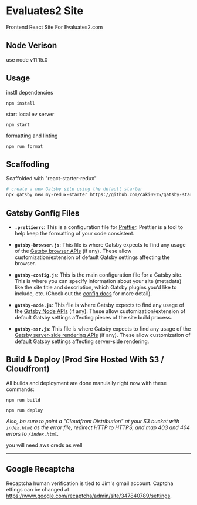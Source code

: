 # Evaluates2 Site
Frontend React Site For Evaluates2.com

## Node Verison

use node v11.15.0

## Usage

instll dependencies
```
npm install
```

start local ev server
```
npm start
```

formatting and linting
```
npm run format
```

## Scaffodling

Scaffolded with "react-starter-redux"

```sh
# create a new Gatsby site using the default starter
npx gatsby new my-redux-starter https://github.com/caki0915/gatsby-starter-redux
```

## Gatsby Gonfig Files

-  **`.prettierrc`**: This is a configuration file for [Prettier](https://prettier.io/). Prettier is a tool to help keep the formatting of your code consistent.

-  **`gatsby-browser.js`**: This file is where Gatsby expects to find any usage of the [Gatsby browser APIs](https://www.gatsbyjs.org/docs/browser-apis/) (if any). These allow customization/extension of default Gatsby settings affecting the browser.

-  **`gatsby-config.js`**: This is the main configuration file for a Gatsby site. This is where you can specify information about your site (metadata) like the site title and description, which Gatsby plugins you’d like to include, etc. (Check out the [config docs](https://www.gatsbyjs.org/docs/gatsby-config/) for more detail).

-  **`gatsby-node.js`**: This file is where Gatsby expects to find any usage of the [Gatsby Node APIs](https://www.gatsbyjs.org/docs/node-apis/) (if any). These allow customization/extension of default Gatsby settings affecting pieces of the site build process.

-  **`gatsby-ssr.js`**: This file is where Gatsby expects to find any usage of the [Gatsby server-side rendering APIs](https://www.gatsbyjs.org/docs/ssr-apis/) (if any). These allow customization of default Gatsby settings affecting server-side rendering.


## Build & Deploy (Prod Sire Hosted With S3 / Cloudfront)

All builds and deployment are done manulally right now with these commands:
```
npm run build
```
```
npm run deploy
```


*Also, be sure to point a "Cloudfront Distribution" at your S3 bucket with `index.html` as the error file, redirect HTTP to HTTPS, and map 403 and 404 errors to `/index.html`.*

you will need aws creds as well

--- 

## Google Recaptcha

Recaptcha human verification is tied to Jim's gmail account. Captcha ettings can be changed at https://www.google.com/recaptcha/admin/site/347840789/settings.